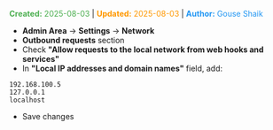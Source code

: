 <span style="color:#4caf50;"><b>Created:</b> 2025-08-03</span> | <span style="color:#ff9800;"><b>Updated:</b> 2025-08-03</span> | <span style="color:#2196f3;"><b>Author:</b> Gouse Shaik</span>

- **Admin Area** → **Settings** → **Network**
- **Outbound requests** section
- Check **"Allow requests to the local network from web hooks and services"**
- In **"Local IP addresses and domain names"** field, add:
```
192.168.100.5
127.0.0.1
localhost
```
- Save changes
